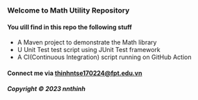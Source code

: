 ### Welcome to Math Utility Repository

#### You ưill find in this repo the following stuff

* A Maven project to demonstrate the Math library
* U Unit Test test script using JUnit Test framework
* A CI(Continuous Integration) script running on GitHub Action

#### Connect me via thinhntse170224@fpt.edu.vn

##### Copyright &#169; 2023 nnthinh